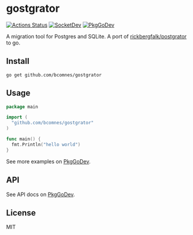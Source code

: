 # gostgrator
[![Actions Status][action-img]][action-url]
[![SocketDev][socket-image]][socket-url]
[![PkgGoDev][pkg-go-dev-img]][pkg-go-dev-url]

[action-img]: https://github.com/bcomnes/gostgrator/actions/workflows/test.yml/badge.svg
[action-url]: https://github.com/bcomnes/gostgrator/actions/workflows/test.yml
[pkg-go-dev-img]: https://pkg.go.dev/badge/github.com/bcomnes/gostgrator
[pkg-go-dev-url]: https://pkg.go.dev/github.com/bcomnes/gostgrator
[socket-image]: https://socket.dev/api/badge/go/package/github.com/bcomnes/gostgrator?version=v1.0.2
[socket-url]: https://socket.dev/go/package/github.com/bcomnes/gostgrator?version=v1.0.2

A migration tool for Postgres and SQLite. A port of [rickbergfalk/postgrator](https://github.com/rickbergfalk/postgrator) to go. 

## Install

```console
go get github.com/bcomnes/gostgrator
```

## Usage

``` go
package main

import (
  "github.com/bcomnes/gostgrator"
)

func main() {
  fmt.Println("hello world")
}
```

See more examples on [PkgGoDev][pkg-go-dev-url].

## API

See API docs on [PkgGoDev][pkg-go-dev-url].

## License

MIT
